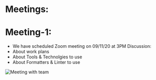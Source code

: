 # Meetings:

# Meeting-1:
- We have scheduled Zoom meeting on 09/11/20 at 3PM
Discussion:
- About work plans
- About Tools & Technolgies to use
- About Formatters & Linter to use

![Meeting with team](https://github.com/annie0sc/gdp_health_app/blob/master/Design%20Architecture/Meetings/Meeting-1.png?raw=true)

